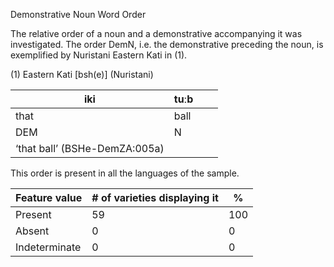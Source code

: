 Demonstrative Noun Word Order

The relative order of a noun and a demonstrative accompanying it was
investigated. The order DemN, i.e. the demonstrative preceding the noun,
is exemplified by Nuristani Eastern Kati in (1).

(1) <span id="_Ref531867975" class="anchor"></span>Eastern Kati
    \[bsh(e)\] (Nuristani)

| iki                           | tuːb                                            |     |     |
|-------------------------------|-------------------------------------------------|-----|-----|
| that                          | ball                                            |     |     |
| DEM                           | <span style="font-variant:small-caps;">N</span> |     |     |
| ‘that ball’ (BSHe-DemZA:005a) |

This order is present in all the languages of the sample.

| Feature value | \# of varieties displaying it | %   |
|---------------|-------------------------------|-----|
| Present       | 59                            | 100 |
| Absent        | 0                             | 0   |
| Indeterminate | 0                             | 0   |


